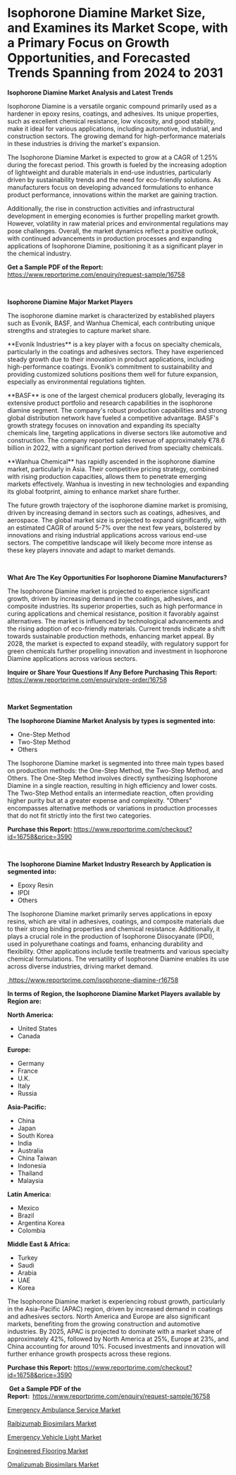 <p><h1>Isophorone Diamine Market Size, and Examines its Market Scope, with a Primary Focus on Growth Opportunities, and Forecasted Trends Spanning from 2024 to 2031</h1></p><p><strong>Isophorone Diamine Market Analysis and Latest Trends</strong></p>
<p><p>Isophorone Diamine is a versatile organic compound primarily used as a hardener in epoxy resins, coatings, and adhesives. Its unique properties, such as excellent chemical resistance, low viscosity, and good stability, make it ideal for various applications, including automotive, industrial, and construction sectors. The growing demand for high-performance materials in these industries is driving the market's expansion.</p><p>The Isophorone Diamine Market is expected to grow at a CAGR of 1.25% during the forecast period. This growth is fueled by the increasing adoption of lightweight and durable materials in end-use industries, particularly driven by sustainability trends and the need for eco-friendly solutions. As manufacturers focus on developing advanced formulations to enhance product performance, innovations within the market are gaining traction.</p><p>Additionally, the rise in construction activities and infrastructural development in emerging economies is further propelling market growth. However, volatility in raw material prices and environmental regulations may pose challenges. Overall, the market dynamics reflect a positive outlook, with continued advancements in production processes and expanding applications of Isophorone Diamine, positioning it as a significant player in the chemical industry.</p></p>
<p><strong>Get a Sample PDF of the Report:&nbsp;</strong> <a href="https://www.reportprime.com/enquiry/request-sample/16758?utm_campaign=1134&utm_medium=2&utm_source=Github&utm_content=ia&utm_term=27112024&utm_id=isophorone-diamine">https://www.reportprime.com/enquiry/request-sample/16758</a></p>
<p>&nbsp;</p>
<p><strong>Isophorone Diamine Major Market Players</strong></p>
<p><p>The isophorone diamine market is characterized by established players such as Evonik, BASF, and Wanhua Chemical, each contributing unique strengths and strategies to capture market share.</p><p>**Evonik Industries** is a key player with a focus on specialty chemicals, particularly in the coatings and adhesives sectors. They have experienced steady growth due to their innovation in product applications, including high-performance coatings. Evonik’s commitment to sustainability and providing customized solutions positions them well for future expansion, especially as environmental regulations tighten.</p><p>**BASF** is one of the largest chemical producers globally, leveraging its extensive product portfolio and research capabilities in the isophorone diamine segment. The company's robust production capabilities and strong global distribution network have fueled a competitive advantage. BASF's growth strategy focuses on innovation and expanding its specialty chemicals line, targeting applications in diverse sectors like automotive and construction. The company reported sales revenue of approximately €78.6 billion in 2022, with a significant portion derived from specialty chemicals.</p><p>**Wanhua Chemical** has rapidly ascended in the isophorone diamine market, particularly in Asia. Their competitive pricing strategy, combined with rising production capacities, allows them to penetrate emerging markets effectively. Wanhua is investing in new technologies and expanding its global footprint, aiming to enhance market share further.</p><p>The future growth trajectory of the isophorone diamine market is promising, driven by increasing demand in sectors such as coatings, adhesives, and aerospace. The global market size is projected to expand significantly, with an estimated CAGR of around 5-7% over the next few years, bolstered by innovations and rising industrial applications across various end-use sectors. The competitive landscape will likely become more intense as these key players innovate and adapt to market demands.</p></p>
<p>&nbsp;</p>
<p><strong>What Are The Key Opportunities For Isophorone Diamine Manufacturers?</strong></p>
<p><p>The Isophorone Diamine market is projected to experience significant growth, driven by increasing demand in the coatings, adhesives, and composite industries. Its superior properties, such as high performance in curing applications and chemical resistance, position it favorably against alternatives. The market is influenced by technological advancements and the rising adoption of eco-friendly materials. Current trends indicate a shift towards sustainable production methods, enhancing market appeal. By 2028, the market is expected to expand steadily, with regulatory support for green chemicals further propelling innovation and investment in Isophorone Diamine applications across various sectors.</p></p>
<p><strong>Inquire or Share Your Questions If Any Before Purchasing This Report:</strong> <a href="https://www.reportprime.com/enquiry/pre-order/16758?utm_campaign=1134&utm_medium=2&utm_source=Github&utm_content=ia&utm_term=27112024&utm_id=isophorone-diamine">https://www.reportprime.com/enquiry/pre-order/16758</a></p>
<p>&nbsp;</p>
<p><strong>Market Segmentation</strong></p>
<p><strong>The Isophorone Diamine Market Analysis by types is segmented into:</strong></p>
<p><ul><li>One-Step Method</li><li>Two-Step Method</li><li>Others</li></ul></p>
<p><p>The Isophorone Diamine market is segmented into three main types based on production methods: the One-Step Method, the Two-Step Method, and Others. The One-Step Method involves directly synthesizing Isophorone Diamine in a single reaction, resulting in high efficiency and lower costs. The Two-Step Method entails an intermediate reaction, often providing higher purity but at a greater expense and complexity. "Others" encompasses alternative methods or variations in production processes that do not fit strictly into the first two categories.</p></p>
<p><strong>Purchase this Report:&nbsp;</strong><a href="https://www.reportprime.com/checkout?id=16758&price=3590&utm_campaign=1134&utm_medium=2&utm_source=Github&utm_content=ia&utm_term=27112024&utm_id=isophorone-diamine">https://www.reportprime.com/checkout?id=16758&price=3590</a></p>
<p>&nbsp;</p>
<p><strong>The Isophorone Diamine Market Industry Research by Application is segmented into:</strong></p>
<p><ul><li>Epoxy Resin</li><li>IPDI</li><li>Others</li></ul></p>
<p><p>The Isophorone Diamine market primarily serves applications in epoxy resins, which are vital in adhesives, coatings, and composite materials due to their strong binding properties and chemical resistance. Additionally, it plays a crucial role in the production of Isophorone Diisocyanate (IPDI), used in polyurethane coatings and foams, enhancing durability and flexibility. Other applications include textile treatments and various specialty chemical formulations. The versatility of Isophorone Diamine enables its use across diverse industries, driving market demand.</p></p>
<p><a href="https://www.reportprime.com/isophorone-diamine-r16758?utm_campaign=1134&utm_medium=2&utm_source=Github&utm_content=ia&utm_term=27112024&utm_id=isophorone-diamine">&nbsp;https://www.reportprime.com/isophorone-diamine-r16758</a></p>
<p><strong>In terms of Region, the Isophorone Diamine Market Players available by Region are:</strong></p>
<p>
    <p> <strong> North America: </strong>
        <ul>
            <li>United States</li>
            <li>Canada</li>
        </ul>
        </p> 
    <p> <strong> Europe: </strong>
        <ul>
            <li>Germany</li>
            <li>France</li>
            <li>U.K.</li>
            <li>Italy</li>
            <li>Russia</li>
        </ul>
        </p> 
    <p> <strong> Asia-Pacific: </strong>
        <ul>
            <li>China</li>
            <li>Japan</li>
            <li>South Korea</li>
            <li>India</li>
            <li>Australia</li>
            <li>China Taiwan</li>
            <li>Indonesia</li>
            <li>Thailand</li>
            <li>Malaysia</li>
        </ul>
        </p> 
    <p> <strong> Latin America: </strong>
        <ul>
            <li>Mexico</li>
            <li>Brazil</li>
            <li>Argentina Korea</li>
            <li>Colombia</li>
        </ul>
        </p> 
    <p> <strong> Middle East & Africa: </strong>
        <ul>
            <li>Turkey</li>
            <li>Saudi</li>
            <li>Arabia</li>
            <li>UAE</li>
            <li>Korea</li>
        </ul>
    </p>
    </p>
<p><p>The Isophorone Diamine market is experiencing robust growth, particularly in the Asia-Pacific (APAC) region, driven by increased demand in coatings and adhesives sectors. North America and Europe are also significant markets, benefiting from the growing construction and automotive industries. By 2025, APAC is projected to dominate with a market share of approximately 42%, followed by North America at 25%, Europe at 23%, and China accounting for around 10%. Focused investments and innovation will further enhance growth prospects across these regions.</p></p>
<p><strong>Purchase this Report: </strong><a href="https://www.reportprime.com/checkout?id=16758&price=3590&utm_campaign=1134&utm_medium=2&utm_source=Github&utm_content=ia&utm_term=27112024&utm_id=isophorone-diamine">https://www.reportprime.com/checkout?id=16758&price=3590</a></p>
<p>&nbsp;<strong>Get a Sample PDF of the Report:&nbsp;&nbsp;</strong><a href="https://www.reportprime.com/enquiry/request-sample/16758?utm_campaign=1134&utm_medium=2&utm_source=Github&utm_content=ia&utm_term=27112024&utm_id=isophorone-diamine">https://www.reportprime.com/enquiry/request-sample/16758</a></p>
<p><strong></strong></p>
<p><p><a href="https://www.linkedin.com/pulse/emergency-ambulance-service-market-characterized-rapid-growth-rrglc?utm_campaign=1134&utm_medium=2&utm_source=Github&utm_content=ia&utm_term=27112024&utm_id=isophorone-diamine">Emergency Ambulance Service Market</a></p><p><a href="https://issuu.com/reportprime-2/docs/raibizumab-biosimilars-market-size-_fd1f5ebee73b2d?utm_campaign=1134&utm_medium=2&utm_source=Github&utm_content=ia&utm_term=27112024&utm_id=isophorone-diamine">Raibizumab Biosimilars Market</a></p><p><a href="https://www.linkedin.com/pulse/market-leaders-laggards-global-emergency-vehicle-light-trends-qz0qe?utm_campaign=1134&utm_medium=2&utm_source=Github&utm_content=ia&utm_term=27112024&utm_id=isophorone-diamine">Emergency Vehicle Light Market</a></p><p><a href="https://www.linkedin.com/pulse/exploring-engineered-flooring-market-dynamics-revenue-analysis-1s7nf?utm_campaign=1134&utm_medium=2&utm_source=Github&utm_content=ia&utm_term=27112024&utm_id=isophorone-diamine">Engineered Flooring Market</a></p><p><a href="https://issuu.com/reportprime-2/docs/omalizumab-biosimilars-market-size-_a39eb567e09091?utm_campaign=1134&utm_medium=2&utm_source=Github&utm_content=ia&utm_term=27112024&utm_id=isophorone-diamine">Omalizumab Biosimilars Market</a></p></p>